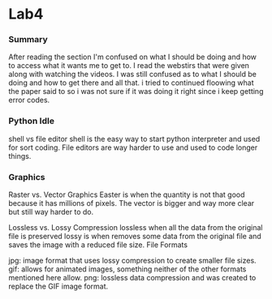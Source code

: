 # Lab4
### Summary
After reading the section I'm confused on what I should be doing and how to access what it wants me to get to. I read the webstirs that were given along with watching  the videos. I was still confused as to what I should be doing and how to get there and all that. i tried to continued 
floowing what the paper said to so i was not sure if it was doing it right since i keep getting error codes. 

### Python Idle
shell vs file editor
shell is the easy way  to start python interpreter and used for sort coding. File editors are way harder to use and used to code longer things.

### Graphics

Raster vs. Vector Graphics
Easter is when the quantity is not that good because it has millions of pixels. The vector is bigger and way more clear but still way harder to do.

Lossless vs. Lossy Compression 
lossless when all the data from the original file is preserved lossy is when removes some data from the original file and saves the image with a reduced file size.
File Formats

jpg: image format that uses lossy compression to create smaller file sizes.
gif: allows for animated images, something neither of the other formats mentioned here allow.
png: lossless data compression and was created to replace the GIF image format.

